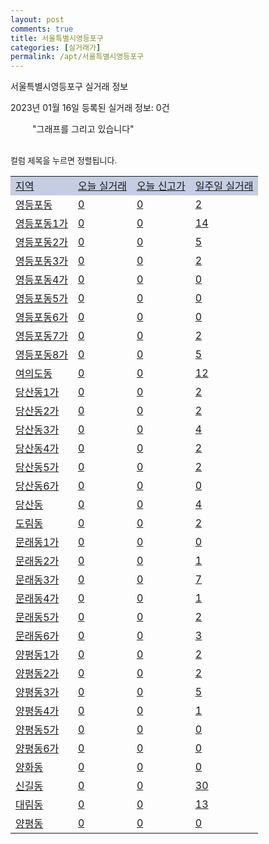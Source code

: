 ```yaml
---
layout: post
comments: true
title: 서울특별시영등포구
categories: [실거래가]
permalink: /apt/서울특별시영등포구
---
```


서울특별시영등포구 실거래 정보

2023년 01월 16일 등록된 실거래 정보: 0건

<!--<script async src="https://pagead2.googlesyndication.com/pagead/js/adsbygoogle.js?client=ca-pub-3485438051770037"
 crossorigin="anonymous"></script>-->

<script type="text/javascript">
  google.charts.load('current', {'packages':['corechart']});
  google.charts.setOnLoadCallback(drawChart);

  function drawChart() {
    var data = google.visualization.arrayToDataTable([['거래일', '매매', '전월세', '전매'], ['21-01', 3, 5, 0], ['21-02', 0, 3, 0], ['21-03', 0, 9, 0], ['21-04', 0, 3, 0], ['21-05', 1, 0, 0], ['21-06', 0, 4, 0], ['21-07', 2, 36, 0], ['21-08', 88, 172, 0], ['21-09', 2, 22, 0], ['21-10', 4, 5, 0], ['21-11', 2, 13, 0], ['21-12', 3, 16, 0], ['22-01', 16, 309, 0], ['22-02', 40, 689, 0], ['22-03', 69, 623, 0], ['22-04', 86, 610, 0], ['22-05', 88, 586, 0], ['22-06', 53, 621, 0], ['22-07', 29, 702, 0], ['22-08', 46, 742, 0], ['22-09', 38, 687, 0], ['22-10', 30, 576, 0], ['22-11', 36, 535, 0], ['22-12', 64, 579, 0], ['23-01', 9, 116, 0]]);

    var options = {
      title: '최근 1년간 유형별 거래량 추이',
      legend: { position: 'bottom' }
    };

    setTimeout(function() {
        var chart = new google.visualization.LineChart(document.getElementById('columnchart_material'));
        chart.draw(data, (options));
        document.getElementById('loading').style.display = 'none';
        var dayLabel = (new Date()).getDay();
        if (dayLabel < 2) {
            sorttable.innerSortFunction.apply(document.getElementById('week'), []);
            sorttable.innerSortFunction.apply(document.getElementById('week'), []);        
        }
        else {
            sorttable.innerSortFunction.apply(document.getElementById('today'), []);
            sorttable.innerSortFunction.apply(document.getElementById('today'), []);
        }
    }, 200);

  }
</script>

<div id="loading" style="z-index:20; display: block; margin-left: 35px">"그래프를 그리고 있습니다"</div>
<div id="columnchart_material" style="width: 95%; margin-left: -35px; display: block"></div>
<!--<div style="width: 95%; margin-left: -35px; display: block">
      <script async src="https://pagead2.googlesyndication.com/pagead/js/adsbygoogle.js?client=ca-pub-3485438051770037"
          crossorigin="anonymous"></script>
      <ins class="adsbygoogle"
          style="display:block"
          data-ad-format="fluid"
          data-ad-layout-key="-fb+5w+4e-db+86"
          data-ad-client="ca-pub-3485438051770037"
          data-ad-slot="1827090281"></ins>
      <script>
          (adsbygoogle = window.adsbygoogle || []).push({});
      </script>
</div>-->
<br>

<font size='small' style='font-size: small;'>컬럼 제목을 누르면 정렬됩니다.</font>
<table class="sortable">
  <tr style='background-color: rgba(114, 132, 186,0.4);'>
    <td id="region"><a href="#">지역</a></td>
    <td id="today"><a href="#">오늘 실거래</a></td>
    <td id="today_new"><a href="#">오늘 신고가</a></td>
    <td id="week"><a href="#">일주일 실거래</a></td>
  </tr>

  
  <tr class="item">
    <td><a href="서울특별시영등포구영등포동">영등포동</a></td>
    <td><a href="서울특별시영등포구영등포동">0</a></td>
    <td><a href="서울특별시영등포구영등포동">0</a></td>
    <td><a href="서울특별시영등포구영등포동">2</a></td>
  </tr>
    

  <tr class="item">
    <td><a href="서울특별시영등포구영등포동1가">영등포동1가</a></td>
    <td><a href="서울특별시영등포구영등포동1가">0</a></td>
    <td><a href="서울특별시영등포구영등포동1가">0</a></td>
    <td><a href="서울특별시영등포구영등포동1가">14</a></td>
  </tr>
    

  <tr class="item">
    <td><a href="서울특별시영등포구영등포동2가">영등포동2가</a></td>
    <td><a href="서울특별시영등포구영등포동2가">0</a></td>
    <td><a href="서울특별시영등포구영등포동2가">0</a></td>
    <td><a href="서울특별시영등포구영등포동2가">5</a></td>
  </tr>
    

  <tr class="item">
    <td><a href="서울특별시영등포구영등포동3가">영등포동3가</a></td>
    <td><a href="서울특별시영등포구영등포동3가">0</a></td>
    <td><a href="서울특별시영등포구영등포동3가">0</a></td>
    <td><a href="서울특별시영등포구영등포동3가">2</a></td>
  </tr>
    

  <tr class="item">
    <td><a href="서울특별시영등포구영등포동4가">영등포동4가</a></td>
    <td><a href="서울특별시영등포구영등포동4가">0</a></td>
    <td><a href="서울특별시영등포구영등포동4가">0</a></td>
    <td><a href="서울특별시영등포구영등포동4가">0</a></td>
  </tr>
    

  <tr class="item">
    <td><a href="서울특별시영등포구영등포동5가">영등포동5가</a></td>
    <td><a href="서울특별시영등포구영등포동5가">0</a></td>
    <td><a href="서울특별시영등포구영등포동5가">0</a></td>
    <td><a href="서울특별시영등포구영등포동5가">0</a></td>
  </tr>
    

  <tr class="item">
    <td><a href="서울특별시영등포구영등포동6가">영등포동6가</a></td>
    <td><a href="서울특별시영등포구영등포동6가">0</a></td>
    <td><a href="서울특별시영등포구영등포동6가">0</a></td>
    <td><a href="서울특별시영등포구영등포동6가">0</a></td>
  </tr>
    

  <tr class="item">
    <td><a href="서울특별시영등포구영등포동7가">영등포동7가</a></td>
    <td><a href="서울특별시영등포구영등포동7가">0</a></td>
    <td><a href="서울특별시영등포구영등포동7가">0</a></td>
    <td><a href="서울특별시영등포구영등포동7가">2</a></td>
  </tr>
    

  <tr class="item">
    <td><a href="서울특별시영등포구영등포동8가">영등포동8가</a></td>
    <td><a href="서울특별시영등포구영등포동8가">0</a></td>
    <td><a href="서울특별시영등포구영등포동8가">0</a></td>
    <td><a href="서울특별시영등포구영등포동8가">5</a></td>
  </tr>
    

  <tr class="item">
    <td><a href="서울특별시영등포구여의도동">여의도동</a></td>
    <td><a href="서울특별시영등포구여의도동">0</a></td>
    <td><a href="서울특별시영등포구여의도동">0</a></td>
    <td><a href="서울특별시영등포구여의도동">12</a></td>
  </tr>
    

  <tr class="item">
    <td><a href="서울특별시영등포구당산동1가">당산동1가</a></td>
    <td><a href="서울특별시영등포구당산동1가">0</a></td>
    <td><a href="서울특별시영등포구당산동1가">0</a></td>
    <td><a href="서울특별시영등포구당산동1가">2</a></td>
  </tr>
    

  <tr class="item">
    <td><a href="서울특별시영등포구당산동2가">당산동2가</a></td>
    <td><a href="서울특별시영등포구당산동2가">0</a></td>
    <td><a href="서울특별시영등포구당산동2가">0</a></td>
    <td><a href="서울특별시영등포구당산동2가">2</a></td>
  </tr>
    

  <tr class="item">
    <td><a href="서울특별시영등포구당산동3가">당산동3가</a></td>
    <td><a href="서울특별시영등포구당산동3가">0</a></td>
    <td><a href="서울특별시영등포구당산동3가">0</a></td>
    <td><a href="서울특별시영등포구당산동3가">4</a></td>
  </tr>
    

  <tr class="item">
    <td><a href="서울특별시영등포구당산동4가">당산동4가</a></td>
    <td><a href="서울특별시영등포구당산동4가">0</a></td>
    <td><a href="서울특별시영등포구당산동4가">0</a></td>
    <td><a href="서울특별시영등포구당산동4가">2</a></td>
  </tr>
    

  <tr class="item">
    <td><a href="서울특별시영등포구당산동5가">당산동5가</a></td>
    <td><a href="서울특별시영등포구당산동5가">0</a></td>
    <td><a href="서울특별시영등포구당산동5가">0</a></td>
    <td><a href="서울특별시영등포구당산동5가">2</a></td>
  </tr>
    

  <tr class="item">
    <td><a href="서울특별시영등포구당산동6가">당산동6가</a></td>
    <td><a href="서울특별시영등포구당산동6가">0</a></td>
    <td><a href="서울특별시영등포구당산동6가">0</a></td>
    <td><a href="서울특별시영등포구당산동6가">0</a></td>
  </tr>
    

  <tr class="item">
    <td><a href="서울특별시영등포구당산동">당산동</a></td>
    <td><a href="서울특별시영등포구당산동">0</a></td>
    <td><a href="서울특별시영등포구당산동">0</a></td>
    <td><a href="서울특별시영등포구당산동">4</a></td>
  </tr>
    

  <tr class="item">
    <td><a href="서울특별시영등포구도림동">도림동</a></td>
    <td><a href="서울특별시영등포구도림동">0</a></td>
    <td><a href="서울특별시영등포구도림동">0</a></td>
    <td><a href="서울특별시영등포구도림동">2</a></td>
  </tr>
    

  <tr class="item">
    <td><a href="서울특별시영등포구문래동1가">문래동1가</a></td>
    <td><a href="서울특별시영등포구문래동1가">0</a></td>
    <td><a href="서울특별시영등포구문래동1가">0</a></td>
    <td><a href="서울특별시영등포구문래동1가">0</a></td>
  </tr>
    

  <tr class="item">
    <td><a href="서울특별시영등포구문래동2가">문래동2가</a></td>
    <td><a href="서울특별시영등포구문래동2가">0</a></td>
    <td><a href="서울특별시영등포구문래동2가">0</a></td>
    <td><a href="서울특별시영등포구문래동2가">1</a></td>
  </tr>
    

  <tr class="item">
    <td><a href="서울특별시영등포구문래동3가">문래동3가</a></td>
    <td><a href="서울특별시영등포구문래동3가">0</a></td>
    <td><a href="서울특별시영등포구문래동3가">0</a></td>
    <td><a href="서울특별시영등포구문래동3가">7</a></td>
  </tr>
    

  <tr class="item">
    <td><a href="서울특별시영등포구문래동4가">문래동4가</a></td>
    <td><a href="서울특별시영등포구문래동4가">0</a></td>
    <td><a href="서울특별시영등포구문래동4가">0</a></td>
    <td><a href="서울특별시영등포구문래동4가">1</a></td>
  </tr>
    

  <tr class="item">
    <td><a href="서울특별시영등포구문래동5가">문래동5가</a></td>
    <td><a href="서울특별시영등포구문래동5가">0</a></td>
    <td><a href="서울특별시영등포구문래동5가">0</a></td>
    <td><a href="서울특별시영등포구문래동5가">2</a></td>
  </tr>
    

  <tr class="item">
    <td><a href="서울특별시영등포구문래동6가">문래동6가</a></td>
    <td><a href="서울특별시영등포구문래동6가">0</a></td>
    <td><a href="서울특별시영등포구문래동6가">0</a></td>
    <td><a href="서울특별시영등포구문래동6가">3</a></td>
  </tr>
    

  <tr class="item">
    <td><a href="서울특별시영등포구양평동1가">양평동1가</a></td>
    <td><a href="서울특별시영등포구양평동1가">0</a></td>
    <td><a href="서울특별시영등포구양평동1가">0</a></td>
    <td><a href="서울특별시영등포구양평동1가">2</a></td>
  </tr>
    

  <tr class="item">
    <td><a href="서울특별시영등포구양평동2가">양평동2가</a></td>
    <td><a href="서울특별시영등포구양평동2가">0</a></td>
    <td><a href="서울특별시영등포구양평동2가">0</a></td>
    <td><a href="서울특별시영등포구양평동2가">2</a></td>
  </tr>
    

  <tr class="item">
    <td><a href="서울특별시영등포구양평동3가">양평동3가</a></td>
    <td><a href="서울특별시영등포구양평동3가">0</a></td>
    <td><a href="서울특별시영등포구양평동3가">0</a></td>
    <td><a href="서울특별시영등포구양평동3가">5</a></td>
  </tr>
    

  <tr class="item">
    <td><a href="서울특별시영등포구양평동4가">양평동4가</a></td>
    <td><a href="서울특별시영등포구양평동4가">0</a></td>
    <td><a href="서울특별시영등포구양평동4가">0</a></td>
    <td><a href="서울특별시영등포구양평동4가">1</a></td>
  </tr>
    

  <tr class="item">
    <td><a href="서울특별시영등포구양평동5가">양평동5가</a></td>
    <td><a href="서울특별시영등포구양평동5가">0</a></td>
    <td><a href="서울특별시영등포구양평동5가">0</a></td>
    <td><a href="서울특별시영등포구양평동5가">0</a></td>
  </tr>
    

  <tr class="item">
    <td><a href="서울특별시영등포구양평동6가">양평동6가</a></td>
    <td><a href="서울특별시영등포구양평동6가">0</a></td>
    <td><a href="서울특별시영등포구양평동6가">0</a></td>
    <td><a href="서울특별시영등포구양평동6가">0</a></td>
  </tr>
    

  <tr class="item">
    <td><a href="서울특별시영등포구양화동">양화동</a></td>
    <td><a href="서울특별시영등포구양화동">0</a></td>
    <td><a href="서울특별시영등포구양화동">0</a></td>
    <td><a href="서울특별시영등포구양화동">0</a></td>
  </tr>
    

  <tr class="item">
    <td><a href="서울특별시영등포구신길동">신길동</a></td>
    <td><a href="서울특별시영등포구신길동">0</a></td>
    <td><a href="서울특별시영등포구신길동">0</a></td>
    <td><a href="서울특별시영등포구신길동">30</a></td>
  </tr>
    

  <tr class="item">
    <td><a href="서울특별시영등포구대림동">대림동</a></td>
    <td><a href="서울특별시영등포구대림동">0</a></td>
    <td><a href="서울특별시영등포구대림동">0</a></td>
    <td><a href="서울특별시영등포구대림동">13</a></td>
  </tr>
    

  <tr class="item">
    <td><a href="서울특별시영등포구양평동">양평동</a></td>
    <td><a href="서울특별시영등포구양평동">0</a></td>
    <td><a href="서울특별시영등포구양평동">0</a></td>
    <td><a href="서울특별시영등포구양평동">0</a></td>
  </tr>
    


</table>


    